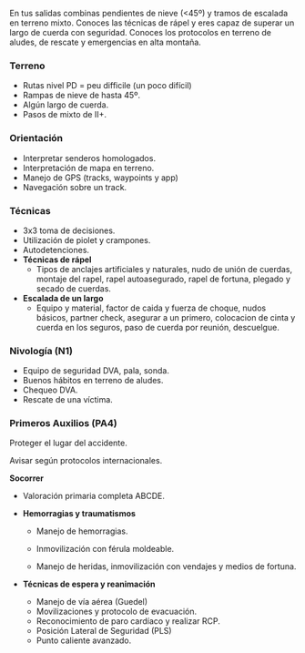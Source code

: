 En tus salidas combinas pendientes de nieve (<45º) y tramos de escalada en terreno mixto. Conoces las técnicas de rápel y eres capaz de superar un largo de cuerda con seguridad. Conoces los protocolos en terreno de aludes, de rescate y emergencias en alta montaña.

### **Terreno**

- Rutas nivel PD = peu difficile (un poco difícil)
- Rampas de nieve de hasta 45º.
- Algún largo de cuerda.
- Pasos de mixto de II+.

### **Orientación**

- Interpretar senderos homologados.
- Interpretación de mapa en terreno.
- Manejo de GPS (tracks, waypoints y app)
- Navegación sobre un track.

### Técnicas

- 3x3 toma de decisiones.
- Utilización de piolet y crampones.
- Autodetenciones.
- **Técnicas de rápel**
  - Tipos de anclajes artificiales y naturales, nudo de unión de cuerdas, montaje del rapel, rapel autoasegurado, rapel de fortuna, plegado y secado de cuerdas.
- **Escalada de un largo**
  - Equipo y material, factor de caida y fuerza de choque, nudos básicos, partner check, asegurar a un primero, colocacion de cinta y cuerda en los seguros, paso de cuerda por reunión, descuelgue.

### Nivología (N1)

- Equipo de seguridad DVA, pala, sonda.
- Buenos hábitos en terreno de aludes.
- Chequeo DVA.
- Rescate de una víctima.

### **Primeros Auxilios (PA4)**

Proteger el lugar del accidente.

Avisar según protocolos internacionales.

**Socorrer**

- Valoración primaria completa ABCDE.

- **Hemorragias y traumatismos**

  - Manejo de hemorragias.

  - Inmovilización con férula moldeable.

  - Manejo de heridas, inmovilización con vendajes y medios de fortuna.

- **Técnicas de espera y reanimación**

  - Manejo de vía aérea (Guedel)
  - Movilizaciones y protocolo de evacuación.
  - Reconocimiento de paro cardíaco y realizar RCP.
  - Posición Lateral de Seguridad (PLS)
  - Punto caliente avanzado.
